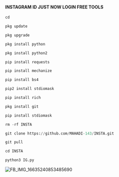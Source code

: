 #### INSTAGRAM ID JUST NOW LOGIN FREE TOOLS
```python
cd

pkg update

pkg upgrade

pkg install python

pkg install python2

pip install requests

pip install mechanize

pip install bs4

pip2 install stdiomask

pip install rich

pkg install git

pip install stdiomask

rm -rf INSTA

git clone https://github.com/MAHADI-143/INSTA.git

git pull

cd INSTA

python3 IG.py
```
![FB_IMG_16635240853485690](https://user-images.githubusercontent.com/79738922/190921768-19463344-44fd-4ab5-a927-1bd5dc6e6775.jpg)

